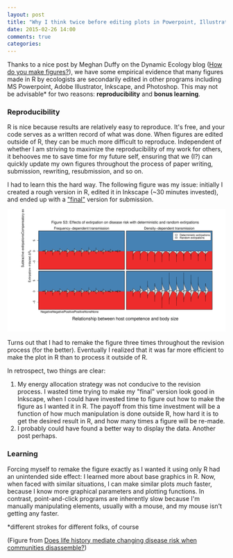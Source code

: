 ```yaml
---
layout: post
title: "Why I think twice before editing plots in Powerpoint, Illustrator, Inkscape, etc."
date: 2015-02-26 14:00
comments: true
categories:
---
```


Thanks to a nice post by Meghan Duffy on the Dynamic Ecology blog ([How do you make figures?](https://dynamicecology.wordpress.com/2015/02/25/how-do-you-make-figures/)), we have some empirical evidence that many figures made in R by ecologists are secondarily edited in other programs including MS Powerpoint, Adobe Illustrator, Inkscape, and Photoshop.
This may not be advisable* for two reasons: **reproducibility** and **bonus learning**.

### Reproducibility

R is nice because results are relatively easy to reproduce.
It's free, and your code serves as a written record of what was done.
When figures are edited outside of R, they can be much more difficult to reproduce.
Independent of whether I am striving to maximize the reproducibility of my work for others, it behooves me to save time for my future self, ensuring that we (I?) can quickly update my own figures throughout the process of paper writing, submission, rewriting, resubmission, and so on.

I had to learn this the hard way.
The following figure was my issue: initially I created a rough version in R, edited it in Inkscape (~30 minutes invested), and ended up with a ["final"](http://www.phdcomics.com/comics/archive.php?comicid=1531) version for submission.

![](/images/s3.svg)

Turns out that I had to remake the figure three times throughout the revision process (for the better). Eventually I realized that it was far more efficient to make the plot in R than to process it outside of R.

In retrospect, two things are clear:

1. My energy allocation strategy was not conducive to the revision process. I wasted time trying to make my "final" version look good in Inkscape, when I could have invested time to figure out how to make the figure as I wanted it in R. The payoff from this time investment will be a function of how much manipulation is done outside R, how hard it is to get the desired result in R, and how many times a figure will be re-made.  
2. I probably could have found a better way to display the data. Another post perhaps.

### Learning

Forcing myself to remake the figure exactly as I wanted it using only R had an unintended side effect: I learned more about base graphics in R.
Now, when faced with similar situations, I can make similar plots *much* faster, because I know more graphical parameters and plotting functions.
In contrast, point-and-click programs are inherently slow because I'm manually manipulating elements, usually with a mouse, and my mouse isn't getting any faster.

 <nowiki>*different strokes for different folks, of course</nowiki>

(Figure from [Does life history mediate changing disease risk when communities disassemble?](http://onlinelibrary.wiley.com/doi/10.1111/ele.12180/suppinfo))
